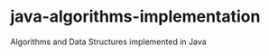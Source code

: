 java-algorithms-implementation
==============================

Algorithms and Data Structures implemented in Java
